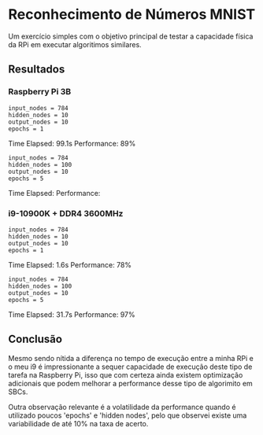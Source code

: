 # Reconhecimento de Números MNIST

Um exercício simples com o objetivo principal de testar a capacidade física da RPi em executar algoritimos similares.

## Resultados

### Raspberry Pi 3B
```
input_nodes = 784
hidden_nodes = 10
output_nodes = 10
epochs = 1
```
Time Elapsed: 99.1s
Performance: 89%

```
input_nodes = 784
hidden_nodes = 100
output_nodes = 10
epochs = 5
```
Time Elapsed:
Performance:

### i9-10900K + DDR4 3600MHz
```
input_nodes = 784
hidden_nodes = 10
output_nodes = 10
epochs = 1
```
Time Elapsed: 1.6s
Performance: 78%

```
input_nodes = 784
hidden_nodes = 100
output_nodes = 10
epochs = 5
```
Time Elapsed: 31.7s
Performance: 97%

## Conclusão
Mesmo sendo nítida a diferença no tempo de execução entre a minha RPi e o meu i9 é impressionante a sequer capacidade de execução deste tipo de tarefa na Raspberry Pi, isso que com certeza ainda existem optimização adicionais que podem melhorar a performance desse tipo de algorimito em SBCs.

Outra observação relevante é a volatilidade da performance quando é utilizado poucos 'epochs' e 'hidden nodes', pelo que observei existe uma variabilidade de até 10% na taxa de acerto.